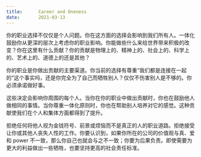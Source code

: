 ```yaml
---
title:      Career and Oneness
date:       2021-03-13
---
```


你的职业选择不仅仅是个人问题。你在这方面的选择会影响到我们所有人。一体化鼓励你从更深的层次上考虑你的职业影响。你能做些什么来给世界带来积极的改变？你在这里有什么贡献？你的贡献是物理上的、精神上的、社会上的、科学上的、艺术上的、道德上的还是其他？

你的职业是你做出贡献的主要渠道。你当前的选择有尊重“我们都是连接在一起的”这个事实吗，还是你完全为了自己而牺牲别人？仅仅不伤害别人是不够的。你必须承诺做好事。

这些决定会影响你周围的每个人。当你在你的职业中做出贡献时，你也在鼓励他人做相同的事情。当你尊重一体化原则时，你也在帮助别人培养对它的感觉。这种贡献使我们在个人和集体方面都得到了提升。

拒绝任何将他人视为金钱符号、前景或烦恼而不是真正的人的职业道路。拒绝接受让你或其他人丧失人性的工作。你要认识到，如果你所在的公司的价值观与真、爱和 power 不一致，那么你自己也就会与之不一致；你要为后果负责。即使需要为更大的利益做出一些牺牲，也要坚持更高的社会责任标准。

